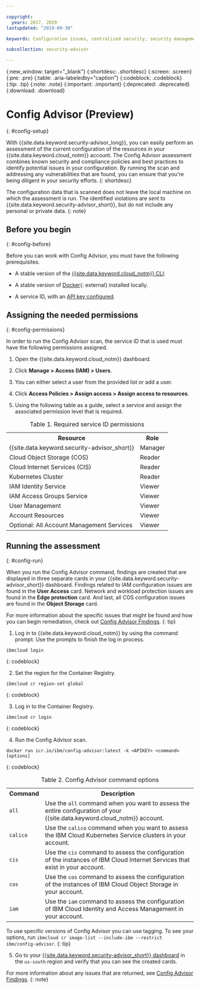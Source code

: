 ```yaml
---

copyright:
  years: 2017, 2019
lastupdated: "2019-09-30"

keywords: Configuration issues, centralized security, security management, alerts, security risk, insights, threat detection

subcollection: security-advisor

---
```


{:new_window: target="_blank"}
{:shortdesc: .shortdesc}
{:screen: .screen}
{:pre: .pre}
{:table: .aria-labeledby="caption"}
{:codeblock: .codeblock}
{:tip: .tip}
{:note: .note}
{:important: .important}
{:deprecated: .deprecated}
{:download: .download}


# Config Advisor (Preview)
{: #config-setup}

With {{site.data.keyword.security-advisor_long}}, you can easily perform an assessment of the current configuration of the resources in your 
{{site.data.keyword.cloud_notm}} account. The Config Advisor assessment combines known security and compliance policies and best practices to identify potential issues in your configuration. By running the scan and addressing any vulnerabilities that are found, you can ensure that you're being diligent in your security efforts.
{: shortdesc}

The configuration data that is scanned does not leave the local machine on which the assessment is run. The identified violations are sent to {{site.data.keyword.security-advisor_short}}, but do not include any personal or private data.
{: note}


## Before you begin
{: #config-before}

Before you can work with Config Advisor, you must have the following prerequisites.

- A stable version of the [{{site.data.keyword.cloud_notm}} CLI](https://test.cloud.ibm.com/docs/cli?topic=cloud-cli-getting-started).

- A stable version of [Docker](https://www.docker.com/products/docker-desktop){: external} installed locally.

- A service ID, with an [API key configured](/docs/iam?topic=iam-serviceidapikeys).


## Assigning the needed permissions
{: #config-permissions}

In order to run the Config Advisor scan, the service ID that is used must have the following permissions assigned. 

1. Open the {{site.data.keyword.cloud_notm}} dashboard.

2. Click **Manage > Access (IAM) > Users**.

3. You can either select a user from the provided list or add a user.

4. Click **Access Policies > Assign access > Assign access to resources**.

5. Using the following table as a guide, select a service and assign the associated permission level that is required.

  <table>
    <caption>Table 1. Required service ID permissions</caption>
    <tr>
      <th>Resource</th>
      <th>Role</th>
    </tr>
    <tr>
      <td>{{site.data.keyword.security-advisor_short}}</td>
      <td>Manager</td>
    </tr>
    <tr>
      <td>Cloud Object Storage (COS)</td>
      <td>Reader</td>
    </tr>
    <tr>
      <td>Cloud Internet Services (CIS)</td>
      <td>Reader</td>
    </tr>
    <tr>
      <td>Kubernetes Cluster</td>
      <td>Reader</td>
    </tr>
    <tr>
      <td>IAM Identity Service</td>
      <td>Viewer</td>
    </tr>
    <tr>
      <td>IAM Access Groups Service</td>
      <td>Viewer</td>
    </tr>
    <tr>
      <td>User Management</td>
      <td>Viewer</td>
    </tr>
    <tr>
      <td>Account Resources</td>
      <td>Viewer</td>
    </tr>
    <tr>
      <td>Optional: All Account Management Services</td>
      <td>Viewer</td>
    </tr>
  </table>


## Running the assessment
{: #config-run}

When you run the Config Advisor command, findings are created that are displayed in three separate cards in your {{site.data.keyword.security-advisor_short}} dashboard. Findings related to IAM configuration issues are found in the **User Access** card. Network and workload protection issues are found in the **Edge protection** card. And last, all COS configuration issues are found in the **Object Storage** card.

For more information about the specific issues that might be found and how you can begin remediation, check out [Config Advisor Findings](/docs/services/security-advisor?topic=security-advisor-config-advisor-findings).
{: tip}

1. Log in to {{site.data.keyword.cloud_notm}} by using the command prompt. Use the prompts to finish the log in process.

  ```
  ibmcloud login
  ```
  {: codeblock}

2. Set the region for the Container Registry.

  ```
  ibmcloud cr region-set global
  ```
  {: codeblock}

3. Log in to the Container Registry.

  ```
  ibmcloud cr login
  ```
  {: codeblock}

4. Run the Config Advisor scan.

  ```
  docker run icr.io/ibm/config-advisor:latest -k <APIKEY> <command> [options]
  ```
  {: codeblock}

  <table>
    <caption>Table 2. Config Advisor command options</caption>
    <tr>
      <th>Command</th>
      <th>Description</th>
    </tr>
    <tr>
      <td><code>all</code></td>
      <td>Use the <code>all</code> command when you want to assess the entire configuration of your {{site.data.keyword.cloud_notm}} account.</td>
    </tr>
    <tr>
      <td><code>calico</code></td>
      <td>Use the <code>calico</code> command when you want to assess the IBM Cloud Kubernetes Service clusters in your account.</td>
    </tr>
    <tr>
      <td><code>cis</code></td>
      <td>Use the <code>cis</code> command to assess the configuration of the instances of IBM Cloud Internet Services that exist in your account.</td>
    </tr>
    <tr>
      <td><code>cos</code></td>
      <td>Use the <code>cos</code> command to assess the configuration of the instances of IBM Cloud Object Storage in your account.</td>
    </tr>
    <tr>
      <td><code>iam</code></td>
      <td>Use the <code>iam</code> command to assess the configuration of IBM Cloud Identity and Access Management in your account.</td>
    </tr>
  </table>

  To use specific versions of Config Advisor you can use tagging. To see your options, run `ibmcloud cr image-list --include-ibm --restrict ibm/config-advisor`.
  {: tip}

5. Go to your [{{site.data.keyword.security-advisor_short}} dashboard](https://cloud.ibm.com/security/dashboard) in the `us-south` region and verify that you can see the created cards.

For more information about any issues that are returned, see [Config Advisor Findings](/docs/services/security-advisor#security-advisor-config-advisor-findings).
{: note}
